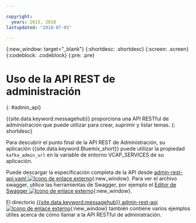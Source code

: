 ```yaml
---

copyright:
  years: 2015, 2018
lastupdated: "2018-07-05"

---
```


{:new_window: target="_blank"}
{:shortdesc: .shortdesc}
{:screen: .screen}
{:codeblock: .codeblock}
{:pre: .pre}

# Uso de la API REST de administración
{: #admin_api}

{{site.data.keyword.messagehub}} proporciona una API RESTful de administración que puede utilizar para crear, suprimir y listar temas.
{: shortdesc}

Para descubrir el punto final de la API REST de Administración, su aplicación {{site.data.keyword.Bluemix_short}} puede utilizar la
propiedad `kafka_admin_url` en la variable de entorno VCAP_SERVICES de su aplicación.

Puede descargar la especificación completa de la API desde [admin-rest-api.yaml ![Icono de enlace externo](../../icons/launch-glyph.svg "Icono de enlace externo")](https://github.com/ibm-messaging/event-streams-docs/blob/master/admin-rest-api/admin-rest-api.yaml){:new_window}.
Para ver el archivo swagger, utilice las herramientas de Swagger, por ejemplo el [Editor de Swagger ![Icono de enlace externo](../../icons/launch-glyph.svg "Icono de enlace externo")](http://editor.swagger.io/#/){:new_window}.

El directorio [{{site.data.keyword.messagehub}} admin-rest-api ![Icono de enlace externo](../../icons/launch-glyph.svg "Icono de enlace externo")](https://github.com/ibm-messaging/event-streams-docs/tree/master/admin-rest-api){:new_window} también contiene varios ejemplos útiles acerca de cómo llamar a la API RESTful de administración.


